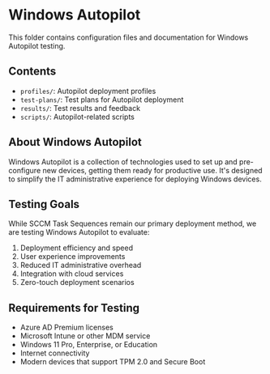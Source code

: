 # Windows Autopilot

This folder contains configuration files and documentation for Windows Autopilot testing.

## Contents

- `profiles/`: Autopilot deployment profiles
- `test-plans/`: Test plans for Autopilot deployment
- `results/`: Test results and feedback
- `scripts/`: Autopilot-related scripts

## About Windows Autopilot

Windows Autopilot is a collection of technologies used to set up and pre-configure new devices, getting them ready for productive use. It's designed to simplify the IT administrative experience for deploying Windows devices.

## Testing Goals

While SCCM Task Sequences remain our primary deployment method, we are testing Windows Autopilot to evaluate:

1. Deployment efficiency and speed
2. User experience improvements
3. Reduced IT administrative overhead
4. Integration with cloud services
5. Zero-touch deployment scenarios

## Requirements for Testing

- Azure AD Premium licenses
- Microsoft Intune or other MDM service
- Windows 11 Pro, Enterprise, or Education
- Internet connectivity
- Modern devices that support TPM 2.0 and Secure Boot